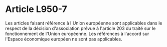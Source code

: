 # Article L950-7

<p>Les articles faisant référence à l'Union européenne sont applicables dans le respect de la décision d'association prévue à l'article 203 du traité sur le fonctionnement de l'Union européenne. Les références à l'accord sur l'Espace économique européen ne sont pas applicables.</p>